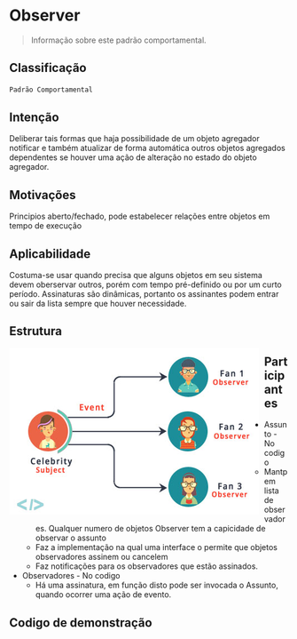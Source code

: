 # Observer
> Informação sobre este padrão comportamental.

## Classificação
```sh
Padrão Comportamental
```

## Intenção
Deliberar tais formas que haja possibilidade de um objeto agregador notificar e também atualizar de forma automática outros objetos agregados dependentes se houver uma ação de alteração no estado do objeto agregador.

## Motivações
Principios aberto/fechado, pode estabelecer relações entre objetos em tempo de execução

## Aplicabilidade
Costuma-se usar quando precisa que alguns objetos em seu sistema devem oberservar outros, porém com tempo pré-definido ou por um curto período.
Assinaturas são dinâmicas, portanto os assinantes podem entrar ou sair da lista sempre que houver necessidade.

## Estrutura
<img src="observer_structure.jpg"
     alt="Structure Observer Pattern"
     style="float: left; margin-right: 10px;" />
     
## Participantes
* Assunto - No codigo
    * Mantpem lista de observadores. Qualquer numero de objetos Observer tem a capicidade de observar o assunto
    * Faz a implementação na qual uma interface o permite que objetos observadores assinem ou cancelem
    * Faz notificações para os observadores que estão assinados.
* Observadores - No codigo
    * Há uma assinatura, em função disto pode ser invocada o Assunto, quando ocorrer uma ação de evento.

## Codigo de demonstração
<!-- ><a style="text-decoration: none; color: #f0f0f0f0" href="https://github.com/hebertbritto/design_patterns/blob/main/state/state.js">Ir para o exemplo</a> -->
